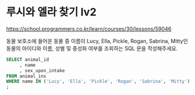 # 루시와 엘라 찾기 lv2
https://school.programmers.co.kr/learn/courses/30/lessons/59046

동물 보호소에 들어온 동물 중 이름이 Lucy, Ella, Pickle, Rogan, Sabrina, Mitty인 동물의 아이디와 이름, 성별 및 중성화 여부를 조회하는 SQL 문을 작성해주세요.

```sql
SELECT animal_id
     , name
     , sex_upon_intake
FROM animal_ins
WHERE name IN ('Lucy', 'Ella', 'Pickle', 'Rogan', 'Sabrina', 'Mitty')
;
```
